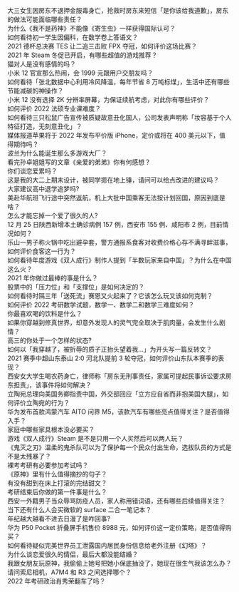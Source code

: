 大三女生因房东不退押金服毒身亡，抢救时房东来短信「是你该给我道歉」，房东的做法可能面临哪些责任？  
为什么《我不是药神》不能像《寄生虫》一样获得国际认可？  
如何看待初一学生因偏科，在数学卷上答语文？  
2021 德杯总决赛 TES 让二追三击败 FPX 夺冠，如何评价这场比赛？  
2021 年 Steam 冬促已开启，有哪些超值的游戏推荐？  
猫对人是没有感情的吗？  
小米 12 官宣那么热闹，会 1999 元跟用户交朋友吗？  
如何看待「张北数据中心利用冷风降温，每年节省 8 万吨标煤」，生活中还有哪些节能减碳的神操作？  
小米 12 没有选择 2K 分辨率屏幕，为保证续航考虑，对此你有哪些评价？  
如何评价 2022 法硕专业课难度？  
如何看待三只松鼠广告宣传被质疑故意丑化国人，公司发表声明称「妆容基于个人特征打造，无刻意丑化」？  
媒体报道苹果将于 2022 年发布平价版 iPhone，定价或将在 400 美元以下，值得期待吗？  
波兰为什么能诞生那么多游戏大厂？  
看完孙卓姐姐写的文章《亲爱的弟弟》你有何感想？  
你们谈恋爱累吗？  
这是我的大二上期末设计，被同学摁在地上锤，请问可以给点改进的建议吗？  
大家建议高中退学追梦吗?  
美赴华航班飞行途中突然返航，机上大批中国乘客无法按计划回国，原因到底是啥？  
怎么才能忘掉一个爱了很久的人?  
12 月 25 日陕西新增本土确诊病例 157 例，西安市 155 例、咸阳市 2 例，目前情况如何？  
乐山一男子称火锅中吃出避孕套，警方通报系食客对收费价格心存不满寻衅滋事，如何评价食客这一行为？  
如何看待年度游戏《双人成行》制作人提到「半数玩家来自中国」？为什么在中国这么火？  
2021 年你做过最棒的事是什么？  
股票中的「压力位」和「支撑位」是如何决定的？  
如何看待时隔三年「送死流」赛恩又火起来了？它该怎么玩又该如何克制？  
如何评价 2022 考研数学试题，数学一、数学二和数学三难度如何？  
你最喜欢喝的饮料是什么？  
如果你穿越到修真世界，却意外发现人的灵气完全取决于肌肉量，会发生什么剧情？  
高三的你处于一个怎样的状态?  
如何以「我穿越了，被折辱的质子正抬头望着我…」为开头写一篇反转文？  
2021 赛季中超山东泰山 2:0 河北队提前 3 轮夺冠，如何评价山东队本赛季的表现？  
西安女大学生喝农药身亡，律师称「房东无刑事责任，家属可提起民事诉讼要求房东担责」，该事件将如何解决？  
立陶宛总理向美国务卿指责中国，外交部回应「立方应自省而非抱美国大腿」，如何评价立陶宛的行为？  
华为发布首款鸿蒙汽车 AITO 问界 M5，该款汽车有哪些亮点值得关注？是否值得入手？  
家庭中哪些家具根本没必要买？  
游戏《双人成行》Steam 是不是只用一个人买然后可以两人玩？  
《鬼灭之刃》温柔的鬼杀队可以为了保护每一个民众付出生命，选拔队员的方式是不是太残暴了？  
裸考考研有必要参加考试吗？  
《原神》里有什么值得摘抄的句子？  
有没有甜到在床上打滚的完结甜文？  
考研结束后你做的第一件事是什么？  
西安一外籍男子当众辱骂防疫人员，家人称用错词语，还有哪些后续值得关注？  
当下还有什么人会买微软的 surface 二合一笔记本？  
年纪越大越看不进去日漫了是咋回事?  
华为 P50 Pocket 折叠屏手机售价 8988 元，如何评价这一定价策略，是否值得购买？  
如何看待疑似完美世界员工泄露国内居民身份信息给老外注册《幻塔》？  
为什么谈恋爱很久的情侣，最后大都没能结婚？  
我跟女朋友玩原神，我偷偷上她号把她小保底抽没了，她现在很生气我该怎么办？  
请问索尼相机，A7M4 和 R3 之间选择哪个？  
2022 年考研政治肖秀荣翻车了吗？  
